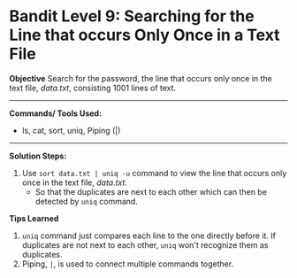 # Bandit Level 9: Searching for the Line that occurs Only Once in a Text File

**Objective**
Search for the password, the line that occurs only once in the text file, *data.txt*, consisting 1001 lines of text.

---

**Commands/ Tools Used:**
- ls, cat, sort, uniq, Piping (|)

---

**Solution Steps:**

1. Use `sort data.txt | uniq -u` command to view the line that occurs only once in the text file, *data.txt*.
   - So that the duplicates are next to each other which can then be detected by `uniq` command.


**Tips Learned**
1. `uniq` command just compares each line to the one directly before it. If duplicates are not next to each other, `uniq` won't recognize them as duplicates.
2. Piping, `|`, is used to connect multiple commands together.
